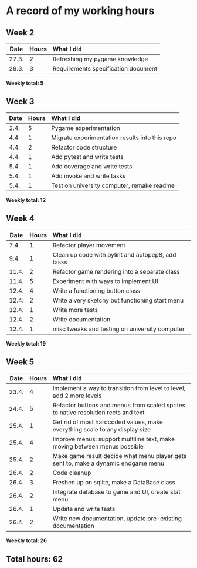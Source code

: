 # A record of my working hours
## Week 2
| Date    | Hours    | What I did    |
|---------------- | --------------- | :-------------- |
| 27.3.    | 2    | Refreshing my pygame knowledge    |
| 29.3.    | 3    | Requirements specification document    |

**Weekly total: 5**

## Week 3
| Date    | Hours    | What I did    |
|---------------- | --------------- | :-------------- |
| 2.4.    | 5    | Pygame experimentation    |
| 4.4.    | 1    | Migrate experimentation results into this repo    |
| 4.4.    | 2    | Refactor code structure    |
| 4.4.    | 1    | Add pytest and write tests    |
| 5.4.    | 1    | Add coverage and write tests    |
| 5.4.    | 1    | Add invoke and write tasks   |
| 5.4.    | 1    | Test on university computer, remake readme   |

**Weekly total: 12**

## Week 4
| Date    | Hours    | What I did    |
|---------------- | --------------- | :-------------- |
| 7.4.    | 1    | Refactor player movement   |
| 9.4.    | 1    | Clean up code with pylint and autopep8, add tasks   |
| 11.4.    | 2    | Refactor game rendering into a separate class   |
| 11.4.    | 5    | Experiment with ways to implement UI   |
| 12.4.    | 4    | Write a functioning button class   |
| 12.4.    | 2    | Write a very sketchy but functioning start menu   |
| 12.4.    | 1    | Write more tests   |
| 12.4.    | 2    | Write documentation   |
| 12.4.    | 1    | misc tweaks and testing on university computer   |

**Weekly total: 19**

## Week 5
| Date    | Hours    | What I did    |
|---------------- | --------------- | :-------------- |
| 23.4.    | 4    | Implement a way to transition from level to level, add 2 more levels   |
| 24.4.    | 5    | Refactor buttons and menus from scaled sprites to native resolution rects and text   |
| 25.4.    | 1    | Get rid of most hardcoded values, make everything scale to any display size   |
| 25.4.    | 4    | Improve menus: support multiline text, make moving between menus possible   |
| 25.4.    | 2    | Make game result decide what menu player gets sent to, make a dynamic endgame menu   |
| 26.4.    | 2    | Code cleanup   |
| 26.4.    | 3    | Freshen up on sqlite, make a DataBase class   |
| 26.4.    | 2    | Integrate database to game and UI, create stat menu   |
| 26.4.    | 1    | Update and write tests   |
| 26.4.    | 2    | Write new documentation, update pre-existing documentation   |

**Weekly total: 26**

## Total hours: 62

